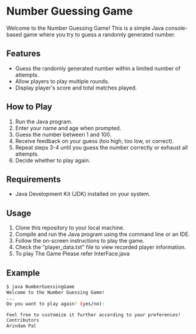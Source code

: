 # Number Guessing Game

Welcome to the Number Guessing Game! This is a simple Java console-based game where you try to guess a randomly generated number.

## Features

- Guess the randomly generated number within a limited number of attempts.
- Allow players to play multiple rounds.
- Display player's score and total matches played.

## How to Play

1. Run the Java program.
2. Enter your name and age when prompted.
3. Guess the number between 1 and 100.
4. Receive feedback on your guess (too high, too low, or correct).
5. Repeat steps 3-4 until you guess the number correctly or exhaust all attempts.
6. Decide whether to play again.


## Requirements

- Java Development Kit (JDK) installed on your system.

## Usage

1. Clone this repository to your local machine.
2. Compile and run the Java program using the command line or an IDE.
3. Follow the on-screen instructions to play the game.
4. Check the "player_data.txt" file to view recorded player information.
5. To play The Game Please refer InterFace.java
## Example

```bash
$ java NumberGuessingGame
Welcome to the Number Guessing Game!
...
Do you want to play again? (yes/no):

Feel free to customize it further according to your preferences!
Contributors
Arindam Pal
